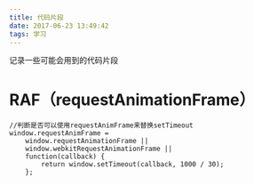```yaml
---
title: 代码片段
date: 2017-06-23 13:49:42
tags: 学习
---
```

记录一些可能会用到的代码片段

# RAF（requestAnimationFrame）

    //判断是否可以使用requestAnimFrame来替换setTimeout
    window.requestAnimFrame =
        window.requestAnimationFrame ||
        window.webkitRequestAnimationFrame ||
        function(callback) {
            return window.setTimeout(callback, 1000 / 30);
        };
